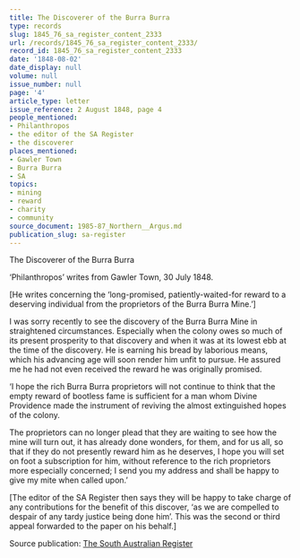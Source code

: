 ```yaml
---
title: The Discoverer of the Burra Burra
type: records
slug: 1845_76_sa_register_content_2333
url: /records/1845_76_sa_register_content_2333/
record_id: 1845_76_sa_register_content_2333
date: '1848-08-02'
date_display: null
volume: null
issue_number: null
page: '4'
article_type: letter
issue_reference: 2 August 1848, page 4
people_mentioned:
- Philanthropos
- the editor of the SA Register
- the discoverer
places_mentioned:
- Gawler Town
- Burra Burra
- SA
topics:
- mining
- reward
- charity
- community
source_document: 1985-87_Northern__Argus.md
publication_slug: sa-register
---
```


The Discoverer of the Burra Burra

‘Philanthropos’ writes from Gawler Town, 30 July 1848.

[He writes concerning the ‘long-promised, patiently-waited-for reward to a deserving individual from the proprietors of the Burra Burra Mine.’]

I was sorry recently to see the discovery of the Burra Burra Mine in straightened circumstances.  Especially when the colony owes so much of its present prosperity to that discovery and when it was at its lowest ebb at the time of the discovery.  He is earning his bread by laborious means, which his advancing age will soon render him unfit to pursue.  He assured me he had not even received the reward he was originally promised.

‘I hope the rich Burra Burra proprietors will not continue to think that the empty reward of bootless fame is sufficient for a man whom Divine Providence made the instrument of reviving the almost extinguished hopes of the colony.

The proprietors can no longer plead that they are waiting to see how the mine will turn out, it has already done wonders, for them, and for us all, so that if they do not presently reward him as he deserves, I hope you will set on foot a subscription for him, without reference to the rich proprietors more especially concerned; I send you my address and shall be happy to give my mite when called upon.’

[The editor of the SA Register then says they will be happy to take charge of any contributions for the benefit of this discover, ‘as we are compelled to despair of any tardy justice being done him’.  This was the second or third appeal forwarded to the paper on his behalf.]

Source publication: [The South Australian Register](/publications/sa-register/)
